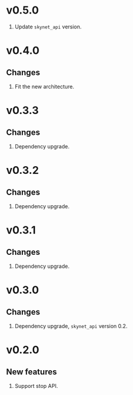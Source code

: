 # v0.5.0
1. Update `skynet_api` version.

# v0.4.0
## Changes
1. Fit the new architecture.

# v0.3.3
## Changes
1. Dependency upgrade.

# v0.3.2
## Changes
1. Dependency upgrade.

# v0.3.1
## Changes
1. Dependency upgrade.

# v0.3.0
## Changes
1. Dependency upgrade, `skynet_api` version 0.2.

# v0.2.0
## New features
1. Support stop API.
